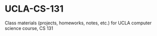 UCLA-CS-131
===========

Class materials (projects, homeworks, notes, etc.) for UCLA computer science course, CS 131
